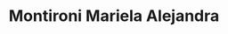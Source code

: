 ---
title: "Montironi Mariela Alejandra"
url: /chovet/montironi-mariela-alejandra/
shop: Kleidung
---
